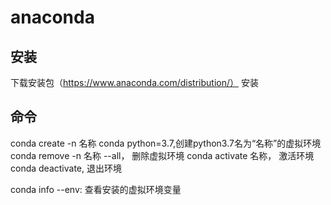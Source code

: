 # anaconda

## 安装

下载安装包（https://www.anaconda.com/distribution/）
安装

## 命令
conda create -n 名称 conda python=3.7,创建python3.7名为“名称”的虚拟环境
conda remove -n 名称 --all， 删除虚拟环境
conda activate 名称， 激活环境
conda deactivate, 退出环境

conda info --env: 查看安装的虚拟环境变量


